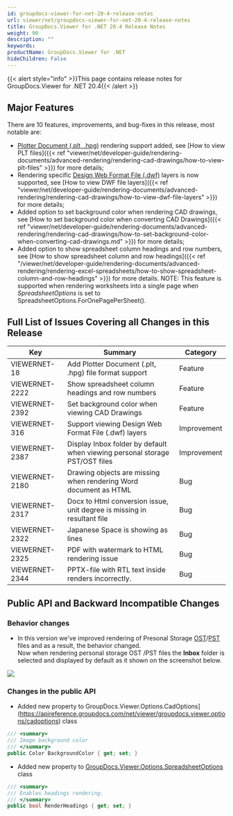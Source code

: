 ```yaml
---
id: groupdocs-viewer-for-net-20-4-release-notes
url: viewer/net/groupdocs-viewer-for-net-20-4-release-notes
title: GroupDocs.Viewer for .NET 20.4 Release Notes
weight: 90
description: ""
keywords: 
productName: GroupDocs.Viewer for .NET
hideChildren: False
---
```

{{< alert style="info" >}}This page contains release notes for GroupDocs.Viewer for .NET 20.4{{< /alert >}}

## Major Features

There are 10 features, improvements, and bug-fixes in this release, most notable are:

* [Plotter Document (.plt, .hpg)](https://wiki.fileformat.com/cad/plt/) rendering support added, see [How to view PLT files]({{< ref "viewer/net/developer-guide/rendering-documents/advanced-rendering/rendering-cad-drawings/how-to-view-plt-files" >}}) for more details;
* Rendering specific [Design Web Format File (.dwf)](https://wiki.fileformat.com/cad/dwf) layers is now supported, see [How to view DWF file layers]({{< ref "viewer/net/developer-guide/rendering-documents/advanced-rendering/rendering-cad-drawings/how-to-view-dwf-file-layers" >}}) for more details;
* Added option to set background color when rendering CAD drawings, see [How to set background color when converting CAD Drawings]({{< ref "viewer/net/developer-guide/rendering-documents/advanced-rendering/rendering-cad-drawings/how-to-set-background-color-when-converting-cad-drawings.md" >}}) for more details;
* Added option to show spreadsheet column headings and row numbers, see [How to show spreadsheet column and row headings]({{< ref "/viewer/net/developer-guide/rendering-documents/advanced-rendering/rendering-excel-spreadsheets/how-to-show-spreadsheet-column-and-row-headings" >}}) for more details.
    NOTE: This feature is supported when rendering worksheets into a single page when *SpreadsheetOptions* is set to SpreadsheetOptions.ForOnePagePerSheet().

## Full List of Issues Covering all Changes in this Release

| Key | Summary | Category |
| --- | --- | --- |
| VIEWERNET-18 | Add Plotter Document (.plt, .hpg) file format support | Feature |
| VIEWERNET-2222 | Show spreadsheet column headings and row numbers | Feature |
| VIEWERNET-2392 | Set background color when viewing CAD Drawings | Feature |
| VIEWERNET-316 | Support viewing Design Web Format File (.dwf) layers | Improvement |
| VIEWERNET-2387 | Display Inbox folder by default when viewing personal storage PST/OST files | Improvement |
| VIEWERNET-2180 | Drawing objects are missing when rendering Word document as HTML | Bug |
| VIEWERNET-2317 | Docx to Html conversion issue, unit degree is missing in resultant file | Bug |
| VIEWERNET-2322 | Japanese Space is showing as lines | Bug |
| VIEWERNET-2325 | PDF with watermark to HTML rendering issue | Bug |
| VIEWERNET-2344 | PPTX-file with RTL text inside renders incorrectly. | Bug |

## Public API and Backward Incompatible Changes

### Behavior changes

*   In this version we've improved rendering of Presonal Storage [OST](https://wiki.fileformat.com/email/ost/)/[PST](https://wiki.fileformat.com/email/pst/) files and as a result, the behavior changed.  
    Now when rendering personal storage OST /PST files the **Inbox** folder is selected and displayed by default as it shown on the screenshot below.

![](viewer/net/images/groupdocs-viewer-for-net-20-4-release-notes.png)

### Changes in the public API 

*   Added new property to GroupDocs.Viewer.Options.CadOptions](https://apireference.groupdocs.com/net/viewer/groupdocs.viewer.options/cadoptions) class

```csharp
/// <summary>
/// Image background color
/// </summary>
public Color BackgroundColor { get; set; }
```

*   Added new property to [GroupDocs.Viewer.Options.SpreadsheetOptions](https://apireference.groupdocs.com/net/viewer/groupdocs.viewer.options/spreadsheetoptions) class

```csharp
/// <summary>
/// Enables headings rendering.
/// </summary>
public bool RenderHeadings { get; set; }
```
